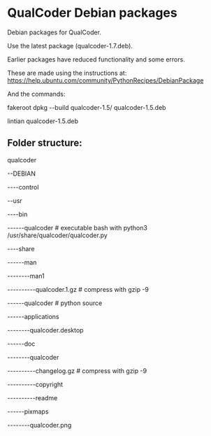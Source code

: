 # QualCoder Debian packages
Debian packages for QualCoder.

Use the latest package (qualcoder-1.7.deb). 

Earlier packages have reduced functionality and some errors.

These are made using the instructions at: https://help.ubuntu.com/community/PythonRecipes/DebianPackage

And the commands:

fakeroot dpkg --build qualcoder-1.5/ qualcoder-1.5.deb

lintian qualcoder-1.5.deb

## Folder structure:

qualcoder

--DEBIAN

----control

--usr

----bin

------qualcoder   # executable bash with python3 /usr/share/qualcoder/qualcoder.py

----share

------man

--------man1

----------qualcoder.1.gz  # compress with gzip -9

------qualcoder     # python source

------applications

--------qualcoder.desktop

------doc

--------qualcoder

----------changelog.gz   # compress with gzip -9

----------copyright

----------readme

------pixmaps

--------qualcoder.png
